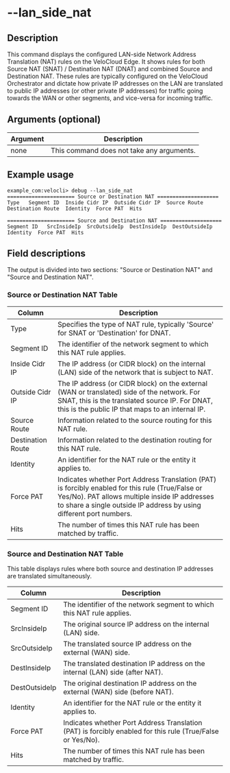 #	--lan_side_nat

##	Description
This command displays the configured LAN-side Network Address Translation (NAT) rules on the VeloCloud Edge. It shows rules for both Source NAT (SNAT) / Destination NAT (DNAT) and combined Source and Destination NAT. These rules are typically configured on the VeloCloud Orchestrator and dictate how private IP addresses on the LAN are translated to public IP addresses (or other private IP addresses) for traffic going towards the WAN or other segments, and vice-versa for incoming traffic.

##  Arguments (optional)
| Argument | Description |
|---|---|
| none | This command does not take any arguments. |

##  Example usage
```
example_com:velocli> debug --lan_side_nat
====================== Source or Destination NAT ====================
Type   Segment ID  Inside Cidr IP  Outside Cidr IP  Source Route  Destination Route  Identity  Force PAT  Hits

====================== Source and Destination NAT ====================
Segment ID   SrcInsideIp  SrcOutsideIp  DestInsideIp  DestOutsideIp  Identity  Force PAT  Hits
```

##  Field descriptions

The output is divided into two sections: "Source or Destination NAT" and "Source and Destination NAT".

###	Source or Destination NAT Table
| Column | Description |
|---|---|
| Type | Specifies the type of NAT rule, typically 'Source' for SNAT or 'Destination' for DNAT. |
| Segment ID | The identifier of the network segment to which this NAT rule applies. |
| Inside Cidr IP | The IP address (or CIDR block) on the internal (LAN) side of the network that is subject to NAT. |
| Outside Cidr IP | The IP address (or CIDR block) on the external (WAN or translated) side of the network. For SNAT, this is the translated source IP. For DNAT, this is the public IP that maps to an internal IP. |
| Source Route | Information related to the source routing for this NAT rule. |
| Destination Route | Information related to the destination routing for this NAT rule. |
| Identity | An identifier for the NAT rule or the entity it applies to. |
| Force PAT | Indicates whether Port Address Translation (PAT) is forcibly enabled for this rule (True/False or Yes/No). PAT allows multiple inside IP addresses to share a single outside IP address by using different port numbers. |
| Hits | The number of times this NAT rule has been matched by traffic. |

###	Source and Destination NAT Table
This table displays rules where both source and destination IP addresses are translated simultaneously.

| Column | Description |
|---|---|
| Segment ID | The identifier of the network segment to which this NAT rule applies. |
| SrcInsideIp | The original source IP address on the internal (LAN) side. |
| SrcOutsideIp | The translated source IP address on the external (WAN) side. |
| DestInsideIp | The translated destination IP address on the internal (LAN) side (after NAT). |
| DestOutsideIp | The original destination IP address on the external (WAN) side (before NAT). |
| Identity | An identifier for the NAT rule or the entity it applies to. |
| Force PAT | Indicates whether Port Address Translation (PAT) is forcibly enabled for this rule (True/False or Yes/No). |
| Hits | The number of times this NAT rule has been matched by traffic. |